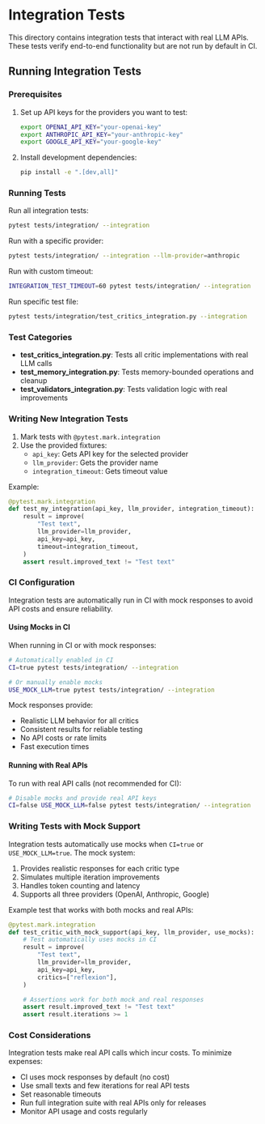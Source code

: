 # Integration Tests

This directory contains integration tests that interact with real LLM APIs. These tests verify end-to-end functionality but are not run by default in CI.

## Running Integration Tests

### Prerequisites

1. Set up API keys for the providers you want to test:
   ```bash
   export OPENAI_API_KEY="your-openai-key"
   export ANTHROPIC_API_KEY="your-anthropic-key"
   export GOOGLE_API_KEY="your-google-key"
   ```

2. Install development dependencies:
   ```bash
   pip install -e ".[dev,all]"
   ```

### Running Tests

Run all integration tests:
```bash
pytest tests/integration/ --integration
```

Run with a specific provider:
```bash
pytest tests/integration/ --integration --llm-provider=anthropic
```

Run with custom timeout:
```bash
INTEGRATION_TEST_TIMEOUT=60 pytest tests/integration/ --integration
```

Run specific test file:
```bash
pytest tests/integration/test_critics_integration.py --integration
```

### Test Categories

- **test_critics_integration.py**: Tests all critic implementations with real LLM calls
- **test_memory_integration.py**: Tests memory-bounded operations and cleanup
- **test_validators_integration.py**: Tests validation logic with real improvements

### Writing New Integration Tests

1. Mark tests with `@pytest.mark.integration`
2. Use the provided fixtures:
   - `api_key`: Gets API key for the selected provider
   - `llm_provider`: Gets the provider name
   - `integration_timeout`: Gets timeout value

Example:
```python
@pytest.mark.integration
def test_my_integration(api_key, llm_provider, integration_timeout):
    result = improve(
        "Test text",
        llm_provider=llm_provider,
        api_key=api_key,
        timeout=integration_timeout,
    )
    assert result.improved_text != "Test text"
```

### CI Configuration

Integration tests are automatically run in CI with mock responses to avoid API costs and ensure reliability.

#### Using Mocks in CI

When running in CI or with mock responses:
```bash
# Automatically enabled in CI
CI=true pytest tests/integration/ --integration

# Or manually enable mocks
USE_MOCK_LLM=true pytest tests/integration/ --integration
```

Mock responses provide:
- Realistic LLM behavior for all critics
- Consistent results for reliable testing
- No API costs or rate limits
- Fast execution times

#### Running with Real APIs

To run with real API calls (not recommended for CI):
```bash
# Disable mocks and provide real API keys
CI=false USE_MOCK_LLM=false pytest tests/integration/ --integration
```

### Writing Tests with Mock Support

Integration tests automatically use mocks when `CI=true` or `USE_MOCK_LLM=true`. The mock system:

1. Provides realistic responses for each critic type
2. Simulates multiple iteration improvements
3. Handles token counting and latency
4. Supports all three providers (OpenAI, Anthropic, Google)

Example test that works with both mocks and real APIs:
```python
@pytest.mark.integration
def test_critic_with_mock_support(api_key, llm_provider, use_mocks):
    # Test automatically uses mocks in CI
    result = improve(
        "Test text",
        llm_provider=llm_provider,
        api_key=api_key,
        critics=["reflexion"],
    )

    # Assertions work for both mock and real responses
    assert result.improved_text != "Test text"
    assert result.iterations >= 1
```

### Cost Considerations

Integration tests make real API calls which incur costs. To minimize expenses:

- CI uses mock responses by default (no cost)
- Use small texts and few iterations for real API tests
- Set reasonable timeouts
- Run full integration suite with real APIs only for releases
- Monitor API usage and costs regularly
